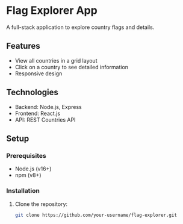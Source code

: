 # Flag Explorer App 
 
A full-stack application to explore country flags and details. 
 
## Features 
- View all countries in a grid layout 
- Click on a country to see detailed information 
- Responsive design 
 
## Technologies 
- Backend: Node.js, Express 
- Frontend: React.js 
- API: REST Countries API 
 
## Setup 
 
### Prerequisites 
- Node.js (v16+) 
- npm (v8+) 
 
### Installation 
1. Clone the repository: 
   ```bash 
   git clone https://github.com/your-username/flag-explorer.git 
   ``` 
